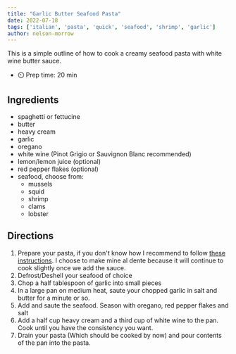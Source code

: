 ```yaml
---
title: "Garlic Butter Seafood Pasta"
date: 2022-07-18
tags: ['italian', 'pasta', 'quick', 'seafood', 'shrimp', 'garlic']
author: nelson-morrow
---
```


This is a simple outline of how to cook a creamy seafood pasta with white wine butter
sauce.

- ⏲️ Prep time: 20 min

## Ingredients

- spaghetti or fettucine
- butter
- heavy cream
- garlic
- oregano
- white wine (Pinot Grigio or Sauvignon Blanc recommended)
- lemon/lemon juice (optional)
- red pepper flakes (optional)
- seafood, choose from:
    - mussels
    - squid
    - shrimp
    - clams
    - lobster

## Directions

1. Prepare your pasta, if you don't know how I recommend to follow [these
   instructions](/recipe/pasta). I choose to make mine al dente because it will continue to cook
   slightly once we add the sauce.
2. Defrost/Deshell your seafood of choice
3. Chop a half tablespoon of garlic into small pieces
4. In a large pan on medium heat, saute your chopped garlic in salt and butter for a
   minute or so.
5. Add and saute the seafood. Season with oregano, red pepper flakes and salt
6. Add a half cup heavy cream and a third cup of white wine to the pan. Cook until you have the
   consistency you want.
7. Drain your pasta (Which should be cooked by now) and pour contents of the pan into the pasta.

